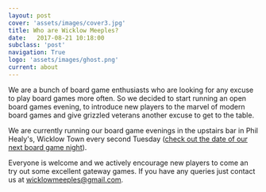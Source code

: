 ```yaml
---
layout: post
cover: 'assets/images/cover3.jpg'
title: Who are Wicklow Meeples?
date:   2017-08-21 10:18:00
subclass: 'post'
navigation: True
logo: 'assets/images/ghost.png'
current: about
---
```


We are a bunch of board game enthusiasts who are looking for any excuse to play board games more often. So we decided to start running an open board games evening, to introduce new players to the marvel of modern board games and give grizzled veterans another excuse to get to the table.

We are currently running our board game evenings in the upstairs bar in Phil Healy's, Wicklow Town every second Tuesday ([check out the date of our next board game night](http://www.wicklowmeeples.com/#welcome)).

Everyone is welcome and we actively encourage new players to come an try out some excellent gateway games. If you have any queries just contact us at wicklowmeeples@gmail.com.